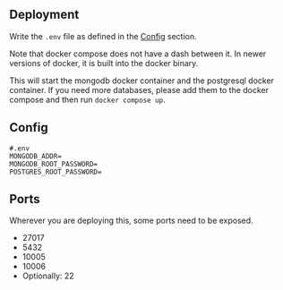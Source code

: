 ## Deployment

Write the `.env` file as defined in the [Config](#config) section.

Note that docker compose does not have a dash between it. In newer versions of docker, it is built into the docker binary.

This will start the mongodb docker container and the postgresql docker container. If you need more databases, please add them to the docker compose and then run `docker compose up`.

## Config

```
#.env
MONGODB_ADDR=
MONGODB_ROOT_PASSWORD=
POSTGRES_ROOT_PASSWORD=
```

## Ports

Wherever you are deploying this, some ports need to be exposed.

- 27017
- 5432 
- 10005
- 10006
- Optionally: 22


